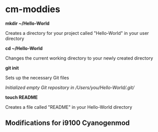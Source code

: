 cm-moddies
==========
**mkdir ~/Hello-World**

Creates a directory for your project called "Hello-World" in your user directory

**cd ~/Hello-World**

Changes the current working directory to your newly created directory

**git init**

Sets up the necessary Git files

*Initialized empty Git repository in /Users/you/Hello-World/.git/*

**touch README**

Creates a file called "README" in your Hello-World directory


Modifications for i9100 Cyanogenmod
--------------
